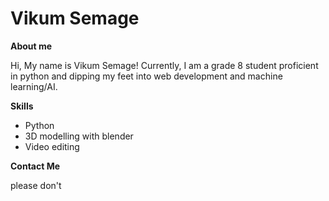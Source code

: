 # Vikum Semage

**About me**

Hi, My name is Vikum Semage! Currently, I am a grade 8 student proficient in python and dipping my feet into web development and machine learning/AI.

**Skills**

- Python
- 3D modelling with blender
- Video editing

**Contact Me**

please don't

